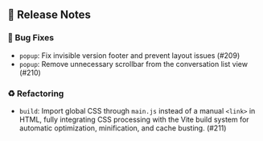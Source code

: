 ## 🚀 Release Notes

### 🐛 Bug Fixes

- `popup`: Fix invisible version footer and prevent layout issues (#209)
- `popup`: Remove unnecessary scrollbar from the conversation list view (#210)

### ♻️ Refactoring

- `build`: Import global CSS through `main.js` instead of a manual `<link>` in HTML, fully integrating CSS processing with the Vite build system for automatic optimization, minification, and cache busting. (#211)
